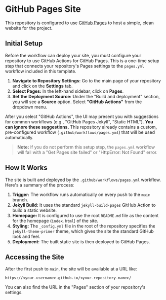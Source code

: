 # GitHub Pages Site

This repository is configured to use [GitHub Pages](https://pages.github.com/) to host a simple, clean website for the project.

## Initial Setup

Before the workflow can deploy your site, you must configure your repository to use GitHub Actions for GitHub Pages. This is a one-time setup step that connects your repository's Pages settings to the `pages.yml` workflow included in this template.

1.  **Navigate to Repository Settings:** Go to the main page of your repository and click on the **Settings** tab.
2.  **Select Pages:** In the left-hand sidebar, click on **Pages**.
3.  **Set the Deployment Source:** Under the "Build and deployment" section, you will see a **Source** option. Select **"GitHub Actions"** from the dropdown menu.

After you select "GitHub Actions", the UI may present you with suggestions for common workflows (e.g., "GitHub Pages Jekyll", "Static HTML"). **You can ignore these suggestions.** This repository already contains a custom, pre-configured workflow (`.github/workflows/pages.yml`) that will be used automatically.

> **Note:** If you do not perform this setup step, the `pages.yml` workflow will fail with a "Get Pages site failed" or "HttpError: Not Found" error.

## How It Works

The site is built and deployed by the `.github/workflows/pages.yml` workflow. Here's a summary of the process:

1.  **Trigger:** The workflow runs automatically on every push to the `main` branch.
2.  **Jekyll Build:** It uses the standard `jekyll-build-pages` GitHub Action to build a static website.
3.  **Homepage:** It is configured to use the root `README.md` file as the content for the homepage (`index.html`) of the site.
4.  **Styling:** The `_config.yml` file in the root of the repository specifies the `jekyll-theme-primer` theme, which gives the site the standard GitHub look and feel.
5.  **Deployment:** The built static site is then deployed to GitHub Pages.

## Accessing the Site

After the first push to `main`, the site will be available at a URL like:

`https://<your-username>.github.io/<your-repository-name>/`

You can also find the URL in the "Pages" section of your repository's settings.
